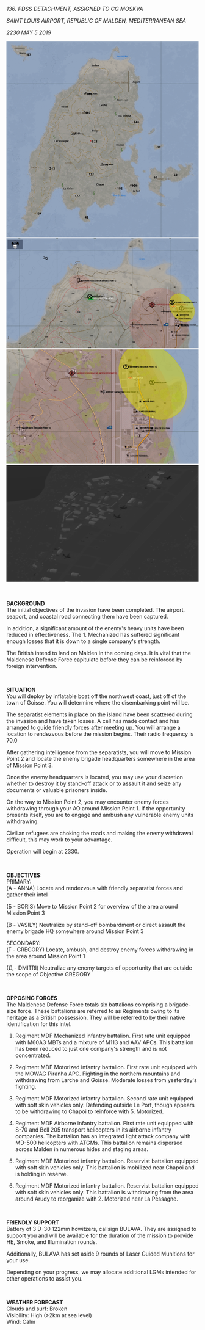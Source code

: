 *136. PDSS DETACHMENT, ASSIGNED TO CG MOSKVA*

*SAINT LOUIS AIRPORT, REPUBLIC OF MALDEN, MEDITERRANEAN SEA*

*2230 MAY 5 2019*

![alt text](https://github.com/WulfyWulf/CLIMB-MOUNT-OLYMPUS/blob/master/m01.PNG "m01")
<br />
![alt text](https://github.com/WulfyWulf/CLIMB-MOUNT-OLYMPUS/blob/master/m02.PNG "m02")
<br />
![alt text](https://github.com/WulfyWulf/CLIMB-MOUNT-OLYMPUS/blob/master/m03.PNG "m03")
<br />
![alt text](https://github.com/WulfyWulf/CLIMB-MOUNT-OLYMPUS/blob/master/a01.PNG "a01")

<br />

**BACKGROUND**
<br />
The initial objectives of the invasion have been completed. The airport, seaport, and coastal road connecting them have been captured.

In addition, a significant amount of the enemy's heavy units have been reduced in effectiveness. The 1. Mechanized has suffered significant enough losses that it is down to a single company's strength.

The British intend to land on Malden in the coming days. It is vital that the Maldenese Defense Force capitulate before they can be reinforced by foreign intervention.

<br />

**SITUATION**
<br />
You will deploy by inflatable boat off the northwest coast, just off of the town of Goisse. You will determine where the disembarking point will be.

The separatist elements in place on the island have been scattered during the invasion and have taken losses. A cell has made contact and has arranged to guide friendly forces after meeting up. You will arrange a location to rendezvous before the mission begins. Their radio frequency is 70.0 

After gathering intelligence from the separatists, you will move to Mission Point 2 and locate the enemy brigade headquarters somewhere in the area of Mission Point 3. 

Once the enemy headquarters is located, you may use your discretion whether to destroy it by stand-off attack or to assault it and seize any documents or valuable prisoners inside.

On the way to Mission Point 2, you may encounter enemy forces withdrawing through your AO around Mission Point 1. If the opportunity presents itself, you are to engage and ambush any vulnerable enemy units withdrawing.

Civilian refugees are choking the roads and making the enemy withdrawal difficult, this may work to your advantage.

Operation will begin at 2330.

<br />

**OBJECTIVES:**
<br />
PRIMARY:<br>
(А - ANNA) Locate and rendezvous with friendly separatist forces and gather their intel

(Б - BORIS) Move to Mission Point 2 for overview of the area around Mission Point 3

(В - VASILY) Neutralize by stand-off bombardment or direct assault the enemy brigade HQ somewhere around Mission Point 3

SECONDARY:<br>
(Г - GREGORY) Locate, ambush, and destroy enemy forces withdrawing in the area around Mission Point 1

(Д - DMITRI) Neutralize any enemy targets of opportunity that are outside the scope of Objective GREGORY

<br />

**OPPOSING FORCES**
<br />
The Maldenese Defense Force totals six battalions comprising a brigade-size force. These battalions are referred to as Regiments owing to its heritage as a British possession. They will be referred to by their native identification for this intel.

1. Regiment MDF
Mechanized infantry battalion. First rate unit equipped with M60A3 MBTs and a mixture of M113 and AAV APCs. This battalion has been reduced to just one company's strength and is not concentrated.

2. Regiment MDF
Motorized infantry battalion. First rate unit equipped with the MOWAG Piranha APC. Fighting in the northern mountains and withdrawing from Larche and Goisse. Moderate losses from yesterday's fighting.

3. Regiment MDF
Motorized infantry battalion. Second rate unit equipped with soft skin vehicles only. Defending outside Le Port, though appears to be withdrawing to Chapoi to reinforce with 5. Motorized.

4. Regiment MDF
Airborne infantry battalion. First rate unit equipped with S-70 and Bell 205 transport helicopters in its airborne infantry companies. The battalion has an integrated light attack company with MD-500 helicopters with ATGMs. This battalion remains dispersed across Malden in numerous hides and staging areas.

5. Regiment MDF
Motorized infantry battalion. Reservist battalion equipped with soft skin vehicles only. This battalion is mobilized near Chapoi and is holding in reserve.

6. Regiment MDF
Motorized infantry battalion. Reservist battalion equipped with soft skin vehicles only. This battalion is withdrawing from the area around Arudy to reorganize with 2. Motorized near La Pessagne. 

<br />

**FRIENDLY SUPPORT**
<br />
Battery of 3 D-30 122mm howitzers, callsign BULAVA. They are assigned to support you and will be available for the duration of the mission to provide HE, Smoke, and Illumination rounds.

Additionally, BULAVA has set aside 9 rounds of Laser Guided Munitions for your use. 

Depending on your progress, we may allocate additional LGMs intended for other operations to assist you.

<br />

**WEATHER FORECAST**
<br />
Clouds and surf: Broken
<br />
Visibility: High (>2km at sea level)
<br />
Wind: Calm
